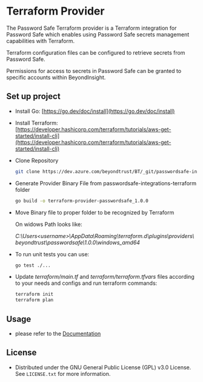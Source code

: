 # Terraform Provider
The Password Safe Terraform provider is a Terraform integration for Password Safe which enables using Password Safe secrets management capabilities with Terraform.

Terraform configuration files can be configured to retrieve secrets from Password Safe.

 Permissions for access to secrets in Password Safe can be granted to specific accounts within BeyondInsight.

## Set up project
- Install Go: [https://go.dev/doc/install](https://go.dev/doc/install)
- Install Terraform: [https://developer.hashicorp.com/terraform/tutorials/aws-get-started/install-cli](https://developer.hashicorp.com/terraform/tutorials/aws-get-started/install-cli)

- Clone Repository

    ```bash
    git clone https://dev.azure.com/beyondtrust/BT/_git/passwordsafe-integrations-terraform
    ```

- Generate Provider Binary File from passwordsafe-integrations-terraform folder

    ```bash
    go build -o terraform-provider-passwordsafe_1.0.0
    ```
- Move Binary file to proper folder to be recognized by Terraform

    On widows Path looks like:
    
    _C:\Users\<username>\AppData\Roaming\terraform.d\plugins\providers\beyondtrust\passwordsafe\1.0.0\windows_amd64_
    
- To run unit tests you can use:

    ```bash
   go test ./...
    ```

- Update _terraform/main.tf_ and _terraform/terraform.tfvars_ files according to your needs and configs and run terraform commands:

    ```bash
    terraform init
    terraform plan
    ```

## Usage
- please refer to the [Documentation](https://www.beyondtrust.com/docs/beyondinsight-password-safe/)

## License
- Distributed under the GNU General Public License (GPL) v3.0 License. See `LICENSE.txt` for more information.